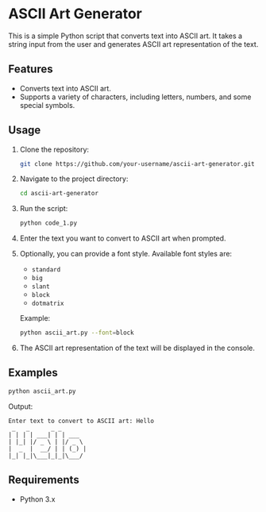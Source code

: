 # ASCII Art Generator

This is a simple Python script that converts text into ASCII art. It takes a string input from the user and generates ASCII art representation of the text.

## Features

- Converts text into ASCII art.
- Supports a variety of characters, including letters, numbers, and some special symbols.

## Usage

1. Clone the repository:

    ```bash
    git clone https://github.com/your-username/ascii-art-generator.git
    ```

2. Navigate to the project directory:

    ```bash
    cd ascii-art-generator
    ```

3. Run the script:

    ```bash
    python code_1.py
    ```

4. Enter the text you want to convert to ASCII art when prompted.

5. Optionally, you can provide a font style. Available font styles are:

    - `standard`
    - `big`
    - `slant`
    - `block`
    - `dotmatrix`

   Example:

   ```bash
   python ascii_art.py --font=block
   ```

6. The ASCII art representation of the text will be displayed in the console.

## Examples

```bash
python ascii_art.py
```

Output:
```
Enter text to convert to ASCII art: Hello
 _   _      _ _
| | | | ___| | | ___
| |_| |/ _ \ | |/ _ \
|  _  |  __/ | | (_) |
|_| |_|\___|_|_|\___/
```

## Requirements

- Python 3.x
